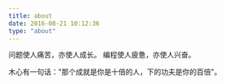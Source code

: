 ```yaml
---
title: about
date: 2016-08-21 10:12:36
type: "about"
---
```


问题使人痛苦，亦使人成长。
编程使人疲惫，亦使人兴奋。

木心有一句话："那个成就是你是十倍的人，下的功夫是你的百倍"。
